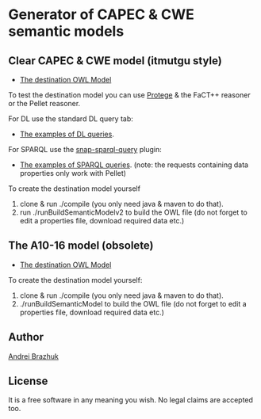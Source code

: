 

# Generator of CAPEC & CWE semantic models

## Clear CAPEC & CWE model (itmutgu style)
* [The destination OWL Model](snapshots/20181222v2.owl)

To test the destination model you can use [Protege](https://protege.stanford.edu/) & the FaCT++ reasoner or the Pellet reasoner. 

For DL use the standard DL query tab:
* [The examples of DL queries](doc/examples_of_DL_queries.pdf).

For SPARQL use the [snap-sparql-query](https://github.com/protegeproject/snap-sparql-query) plugin:
* [The examples of SPARQL queries](doc/examples_of_SPARQL_queries.pdf). (note: the requests containing data properties only work with Pellet)

To create the destination model yourself 
1. clone & run ./compile (you only need java & maven to do that).
2. run ./runBuildSemanticModelv2 to build the OWL file (do not forget to edit a properties file, download required data etc.)

## The A10-16 model (obsolete)

* [The destination OWL Model](snapshots/20181129.owl)

To create the destination model yourself:
1. clone & run ./compile (you only need java & maven to do that).
2. ./runBuildSemanticModel to build the OWL file (do not forget to edit a properties file, download required data etc.)

## Author

[Andrei Brazhuk](https://scholar.google.com/citations?user=lxR8RLkAAAAJ&hl)

## License

It is a free software in any meaning you wish.
No legal claims are accepted too.